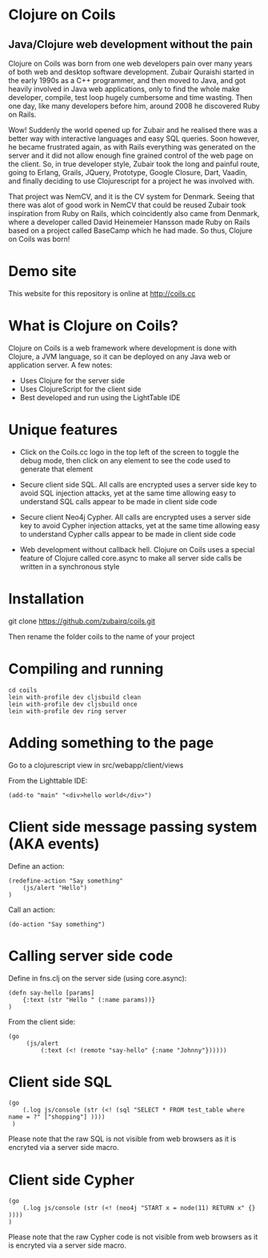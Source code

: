 Clojure on Coils
================
Java/Clojure web development without the pain
---------------------------------------------

Clojure on Coils was born from one web developers pain over many years of both web and desktop software development. Zubair Quraishi started in the early 1990s as a C++ programmer, and then moved to Java, and got heavily involved in Java web applications, only to find the whole make developer, compile, test loop hugely cumbersome and time wasting. Then one day, like many developers before him, around 2008 he discovered Ruby on Rails. 

Wow! Suddenly the world opened up for Zubair and he realised there was a better way with interactive languages and easy SQL queries. Soon however, he became frustrated again, as with Rails everything was generated on the server and it did not allow enough fine grained control of the web page on the client. So, in true developer style, Zubair took the long and painful route, going to Erlang, Grails, JQuery, Prototype, Google Closure, Dart, Vaadin, and finally deciding to use Clojurescript for a project he was involved with. 

That project was NemCV, and it is the CV system for Denmark. Seeing that there was alot of good work in NemCV that could be reused Zubair took inspiration from Ruby on Rails, which coincidently also came from Denmark, where a developer called David Heinemeier Hansson made Ruby on Rails based on a project called BaseCamp which he had made. So thus, Clojure on Coils was born!




Demo site
=========
This website for this repository is online at http://coils.cc




What is Clojure on Coils?
=========================

Clojure on Coils is a web framework where development is done with Clojure, a JVM language, so it
can be deployed on any Java web or application server. A few notes:

- Uses Clojure for the server side
- Uses ClojureScript for the client side
- Best developed and run using the LightTable IDE



Unique features
===============

- Click on the Coils.cc logo in the top left of the screen to toggle the debug mode, then click on any element to see the code used to generate that element

- Secure client side SQL. All calls are encrypted uses a server side key to avoid SQL injection attacks, yet at the same time allowing easy to understand SQL calls appear to be made in client side code

- Secure client Neo4j Cypher. All calls are encrypted uses a server side key to avoid Cypher injection attacks, yet at the same time allowing easy to understand Cypher calls appear to be made in client side code

- Web development without callback hell. Clojure on Coils uses a special feature of Clojure  called core.async to make all server side calls be written in a synchronous style


Installation
============

git clone https://github.com/zubairq/coils.git

Then rename the folder coils to the name of your project




Compiling and running
=====================

    cd coils
    lein with-profile dev cljsbuild clean
    lein with-profile dev cljsbuild once
    lein with-profile dev ring server





Adding something to the page
============================

Go to a clojurescript view in src/webapp/client/views

From the Lighttable IDE:

    (add-to "main" "<div>hello world</div>")




Client side message passing system (AKA events)
===============================================

Define an action:

    (redefine-action "Say something"
        (js/alert "Hello")
    )


Call an action:

    (do-action "Say something")



Calling server side code
========================

Define in fns.clj on the server side (using core.async):

    (defn say-hello [params]
        {:text (str "Hello " (:name params))}
    )



From the client side:

    (go
         (js/alert
             (:text (<! (remote "say-hello" {:name "Johnny"})))))





Client side SQL
===============

    (go
        (.log js/console (str (<! (sql "SELECT * FROM test_table where name = ?" ["shopping"] ))))
     )


 Please note that the raw SQL is not visible from web browsers as it is encryted via a server side macro.



Client side Cypher
==================

    (go
        (.log js/console (str (<! (neo4j "START x = node(11) RETURN x" {} ))))
    )

 Please note that the raw Cypher code is not visible from web browsers as it is encryted via a server side macro.
